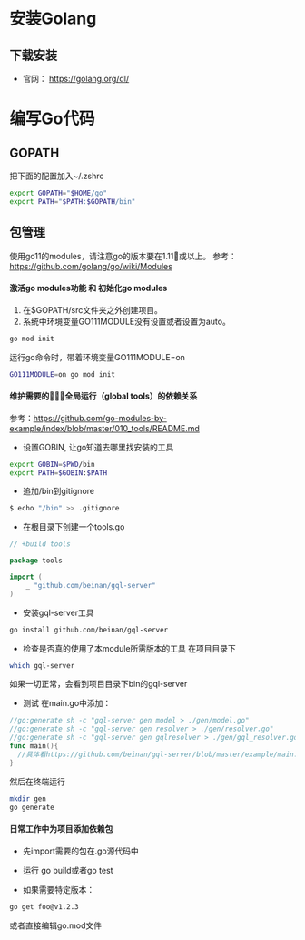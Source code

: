 # 安装Golang 

## 下载安装
* 官网：
https://golang.org/dl/

# 编写Go代码

## GOPATH

把下面的配置加入~/.zshrc
```zsh
export GOPATH="$HOME/go"
export PATH="$PATH:$GOPATH/bin"
```

## 包管理

使用go11的modules，请注意go的版本要在1.11或以上。
参考：https://github.com/golang/go/wiki/Modules


#### 激活go modules功能 和 初始化go modules
1. 在$GOPATH/src文件夹之外创建项目。
1. 系统中环境变量GO111MODULE没有设置或者设置为auto。

```bash
go mod init
```
运行go命令时，带着环境变量GO111MODULE=on
```bash
GO111MODULE=on go mod init
```


#### 维护需要的全局运行（global tools）的依赖关系
参考：https://github.com/go-modules-by-example/index/blob/master/010_tools/README.md

* 设置GOBIN, 让go知道去哪里找安装的工具
```bash
export GOBIN=$PWD/bin
export PATH=$GOBIN:$PATH
```

* 追加/bin到gitignore
```bash
$ echo "/bin" >> .gitignore
```

* 在根目录下创建一个tools.go
```go
// +build tools

package tools

import (
	_ "github.com/beinan/gql-server"
)
```

* 安装gql-server工具
```bash
go install github.com/beinan/gql-server
```
* 检查是否真的使用了本module所需版本的工具
在项目目录下
```bash
which gql-server
```
如果一切正常，会看到项目目录下bin的gql-server

* 测试
在main.go中添加：
```go
//go:generate sh -c "gql-server gen model > ./gen/model.go"
//go:generate sh -c "gql-server gen resolver > ./gen/resolver.go"
//go:generate sh -c "gql-server gen gqlresolver > ./gen/gql_resolver.go"
func main(){
  //具体看https://github.com/beinan/gql-server/blob/master/example/main.go
}

```
然后在终端运行
```bash
mkdir gen
go generate
```
#### 日常工作中为项目添加依赖包

* 先import需要的包在.go源代码中
* 运行 go build或者go test

* 如果需要特定版本：
```bash
go get foo@v1.2.3
```
或者直接编辑go.mod文件



